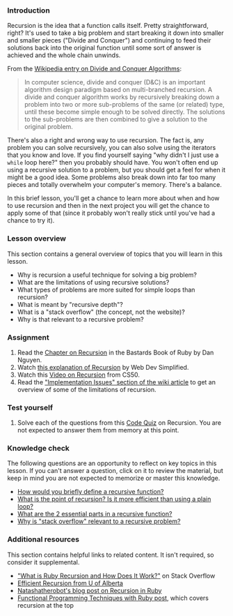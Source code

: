 ### Introduction

Recursion is the idea that a function calls itself. Pretty straightforward, right? It's used to take a big problem and start breaking it down into smaller and smaller pieces ("Divide and Conquer") and continuing to feed their solutions back into the original function until some sort of answer is achieved and the whole chain unwinds.

From the [Wikipedia entry on Divide and Conquer Algorithms](http://en.wikipedia.org/wiki/Divide_and_conquer_algorithm):

> In computer science, divide and conquer (D&C) is an important algorithm design paradigm based on multi-branched recursion. A divide and conquer algorithm works by recursively breaking down a problem into two or more sub-problems of the same (or related) type, until these become simple enough to be solved directly. The solutions to the sub-problems are then combined to give a solution to the original problem.

There's also a right and wrong way to use recursion.  The fact is, any problem you can solve recursively, you can also solve using the iterators that you know and love.  If you find yourself saying "why didn't I just use a `while` loop here?" then you probably should have.  You won't often end up using a recursive solution to a problem, but you should get a feel for when it might be a good idea.  Some problems also break down into far too many pieces and totally overwhelm your computer's memory.  There's a balance.

In this brief lesson, you'll get a chance to learn more about when and how to use recursion and then in the next project you will get the chance to apply some of that (since it probably won't really stick until you've had a chance to try it).

### Lesson overview

This section contains a general overview of topics that you will learn in this lesson.

- Why is recursion a useful technique for solving a big problem?
- What are the limitations of using recursive solutions?
- What types of problems are more suited for simple loops than recursion?
- What is meant by "recursive depth"?
- What is a "stack overflow" (the concept, not the website)?
- Why is that relevant to a recursive problem?

### Assignment

<div class="lesson-content__panel" markdown="1">

1. Read the [Chapter on Recursion](http://ruby.bastardsbook.com/chapters/recursion/) in the Bastards Book of Ruby by Dan Nguyen.
1. Watch [this explanation of Recursion](https://www.youtube.com/watch?v=6oDQaB2one8) by Web Dev Simplified.
1. Watch this [Video on Recursion](https://www.youtube.com/watch?v=mz6tAJMVmfM) from CS50.
1. Read the ["Implementation Issues" section of the wiki article](http://en.wikipedia.org/wiki/Divide_and_conquer_algorithm#Implementation_issues) to get an overview of some of the limitations of recursion.

</div>

### Test yourself

<div class="lesson-content__panel" markdown="1">

1. Solve each of the questions from this [Code Quiz](http://www.codequizzes.com/computer-science/beginner/recursion) on Recursion. You are not expected to answer them from memory at this point.

</div>

### Knowledge check

The following questions are an opportunity to reflect on key topics in this lesson. If you can't answer a question, click on it to review the material, but keep in mind you are not expected to memorize or master this knowledge.

- <a class="knowledge-check-link" href="#introduction">How would you briefly define a recursive function?</a>
- <a class="knowledge-check-link" href="http://ruby.bastardsbook.com/chapters/recursion/">What is the point of recursion? Is it more efficient than using a plain loop?</a>
- <a class="knowledge-check-link" href="https://youtu.be/mz6tAJMVmfM?t=193">What are the 2 essential parts in a recursive function?</a>
- <a class="knowledge-check-link" href="https://en.wikipedia.org/wiki/Divide-and-conquer_algorithm#Stack_size">Why is "stack overflow" relevant to a recursive problem?</a>

### Additional resources

This section contains helpful links to related content. It isn't required, so consider it supplemental.

- ["What is Ruby Recursion and How Does It Work?"](http://stackoverflow.com/questions/6418017/what-is-ruby-recursion-and-how-does-it-work) on Stack Overflow
- [Efficient Recursion from U of Alberta](http://webdocs.cs.ualberta.ca/~holte/T26/efficient-rec.html)
- [Natashatherobot's blog post on Recursion in Ruby](https://web.archive.org/web/20210121055221/http://natashatherobot.com/recursion-factorials-fibonacci-ruby/)
- [Functional Programming Techniques with Ruby post](http://www.sitepoint.com/functional-programming-techniques-with-ruby-part-iii/), which covers recursion at the top
